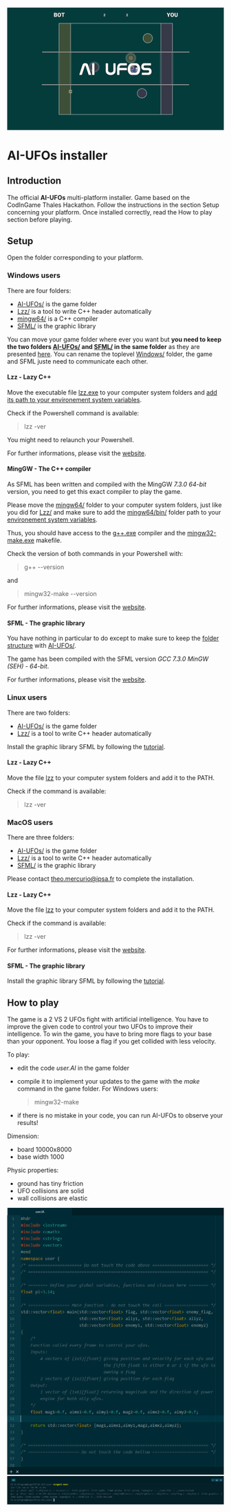 ![](resources/media.png)

# AI-UFOs installer

## Introduction
The official **AI-UFOs** multi-platform installer. Game based on the CodInGame Thales Hackathon. Follow the instructions in the section Setup concerning your platform. Once installed correctly, read the How to play section before playing.

## Setup
Open the folder corresponding to your platform.

### Windows users
There are four folders:
- [AI-UFOs/](Windows/AI-UFOs) is the game folder
- [Lzz/](Windows/Lzz) is a tool to write C++ header automatically
- [mingw64/](Windows/mingw64) is a C++ compiler
- [SFML/](Windows/SFML) is the graphic library

You can move your game folder where ever you want but **you need to keep the two folders [AI-UFOs/](Windows/AI-UFOs) and [SFML/](Windows/SFML) in the same folder** as they are presented [here](Windows/). You can rename the toplevel [Windows/](Windows/) folder, the game and SFML juste need to communicate each other.

#### Lzz - Lazy C++
Move the executable file [lzz.exe](Windows/Lzz/lzz.exe) to your computer system folders and [add its path to your environement system variables](https://www.computerhope.com/issues/ch000549.htm).

Check if the Powershell command is available:
> lzz -ver

You might need to relaunch your Powershell.

For further informations, please visit the [website](http://www.lazycplusplus.com).

#### MingGW - The C++ compiler
As SFML has been written and compiled with the MingGW *7.3.0 64-bit* version, you need to get this exact compiler to play the game.

Please move the [mingw64/](Windows/mingw64) folder to your computer system folders, just like you did for [Lzz/](Windows/Lzz) and make sure to add the [mingw64/bin/](Windows/mingw64/bin) folder path to your [environement system variables](https://www.computerhope.com/issues/ch000549.htm).

Thus, you should have access to the [g++.exe](Windows/mingw64/bin/g++.exe) compiler and the [mingw32-make.exe](/Windows/mingw64/bin/mingw32-make.exe) makefile.

Check the version of both commands in your Powershell with:
> g++ --version

and
> mingw32-make --version

For further informations, please visit the [website](http://www.mingw.org/).

#### SFML - The graphic library
You have nothing in particular to do except to make sure to keep the [folder structure](Windows/) with [AI-UFOs/](Windows/AI-UFOs).

The game has been compiled with the SFML version *GCC 7.3.0 MinGW (SEH) - 64-bit*.

For further informations, please visit the [website](https://www.sfml-dev.org/).

### Linux users
There are two folders:
- [AI-UFOs/](Linux/AI-UFOs) is the game folder
- [Lzz/](Linux/Lzz) is a tool to write C++ header automatically

Install the graphic library SFML by following the [tutorial](https://www.sfml-dev.org/tutorials/2.5/start-linux.php).

#### Lzz - Lazy C++
Move the file [lzz](Linux/Lzz/lzz) to your computer system folders and add it to the PATH.

Check if the command is available:
> lzz -ver

### MacOS users
There are three folders:
- [AI-UFOs/](macOS/AI-UFOs) is the game folder
- [Lzz/](macOS/Lzz) is a tool to write C++ header automatically
- [SFML/](macOS/SFML) is the graphic library

Please contact theo.mercurio@ipsa.fr to complete the installation.

#### Lzz - Lazy C++
Move the file [lzz](macOS/Lzz/lzz) to your computer system folders and add it to the PATH.

Check if the command is available:
> lzz -ver

For further informations, please visit the [website](http://www.lazycplusplus.com).

#### SFML - The graphic library
Install the graphic library SFML by following the [tutorial](https://www.sfml-dev.org/tutorials/2.5/start-osx.php).

## How to play
The game is a 2 VS 2 UFOs fight with artificial intelligence.
You have to improve the given code to control your two UFOs to improve their intelligence.
To win the game, you have to bring more flags to your base than your opponent.
You loose a flag if you get collided with less velocity.

To play:
- edit the code *user.AI* in the game folder
- compile it to implement your updates to the game with the *make* command in the game folder.
For Windows users:
    > mingw32-make

- if there is no mistake in your code, you can run AI-UFOs to observe your results!

Dimension:
- board 10000x8000
- base width 1000

Physic properties:
- ground has tiny friction
- UFO collisions are solid
- wall collisions are elastic


![](resources/coding.png)
![](resources/compiling.png)
